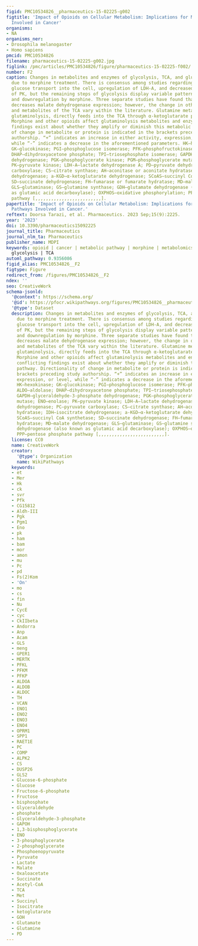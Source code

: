 ```yaml
---
figid: PMC10534826__pharmaceutics-15-02225-g002
figtitle: 'Impact of Opioids on Cellular Metabolism: Implications for Metabolic Pathways
  Involved in Cancer'
organisms:
- NA
organisms_ner:
- Drosophila melanogaster
- Homo sapiens
pmcid: PMC10534826
filename: pharmaceutics-15-02225-g002.jpg
figlink: /pmc/articles/PMC10534826/figure/pharmaceutics-15-02225-f002/
number: F2
caption: Changes in metabolites and enzymes of glycolysis, TCA, and glutaminolysis
  due to morphine treatment. There is consensus among studies regarding increased
  glucose transport into the cell, upregulation of LDH-A, and decreased expression/activity
  of PK, but the remaining steps of glycolysis display variable patterns of upregulation
  and downregulation by morphine. Three separate studies have found that morphine
  decreases malate dehydrogenase expression; however, the change in other enzymes
  and metabolites of the TCA vary within the literature. Glutamine metabolism, or
  glutaminolysis, directly feeds into the TCA through α-ketoglutarate production.
  Morphine and other opioids affect glutaminolysis metabolites and enzymes, yet conflicting
  findings exist about whether they amplify or diminish this metabolic pathway. Directionality
  of change in metabolite or protein is indicated in the brackets preceding study
  authorship. “+” indicates an increase in either activity, expression, or level,
  while “-” indicates a decrease in the aforementioned parameters. HK—hexokinase;
  GK—glucokinase; PGI—phosphoglucose isomerase; PFK—phosphofructokinase; ALDO—aldolase;
  DHAP—dihydroxyacetone phosphate; TPI—triosephosphate isomerase; GAPDH—glyceraldehyde-3-phosphate
  dehydrogenase; PGK—phosphoglycerate kinase; PGM—phosphoglycerate mutase; ENO—enolase;
  PK—pyruvate kinase; LDH-A—lactate dehydrogenase A; PD—pyruvate dehydrogenase; PC—pyruvate
  carboxylase; CS—citrate synthase; AH—aconitase or aconitate hydratase; IDH—isocitrate
  dehydrogenase; a-KGD—α-ketoglutarate dehydrogenase; SCoAS—succinyl CoA synthetase;
  SD—succinate dehydrogenase; FH—fumarase or fumarate hydratase; MD—malate dehydrogenase;
  GLS—glutaminase; GS—glutamine synthase; GDH—glutamate dehydrogenase (also known
  as glutamic acid decarboxylase); OXPHOS—oxidative phosphorylation; PPP—pentose phosphate
  pathway [,,,,,,,,,,,,,,,,,,,,,,,,,].
papertitle: 'Impact of Opioids on Cellular Metabolism: Implications for Metabolic
  Pathways Involved in Cancer.'
reftext: Doorsa Tarazi, et al. Pharmaceutics. 2023 Sep;15(9):2225.
year: '2023'
doi: 10.3390/pharmaceutics15092225
journal_title: Pharmaceutics
journal_nlm_ta: Pharmaceutics
publisher_name: MDPI
keywords: opioid | cancer | metabolic pathway | morphine | metabolomics | tumor |
  glycolysis | TCA
automl_pathway: 0.9356086
figid_alias: PMC10534826__F2
figtype: Figure
redirect_from: /figures/PMC10534826__F2
ndex: ''
seo: CreativeWork
schema-jsonld:
  '@context': https://schema.org/
  '@id': https://pfocr.wikipathways.org/figures/PMC10534826__pharmaceutics-15-02225-g002.html
  '@type': Dataset
  description: Changes in metabolites and enzymes of glycolysis, TCA, and glutaminolysis
    due to morphine treatment. There is consensus among studies regarding increased
    glucose transport into the cell, upregulation of LDH-A, and decreased expression/activity
    of PK, but the remaining steps of glycolysis display variable patterns of upregulation
    and downregulation by morphine. Three separate studies have found that morphine
    decreases malate dehydrogenase expression; however, the change in other enzymes
    and metabolites of the TCA vary within the literature. Glutamine metabolism, or
    glutaminolysis, directly feeds into the TCA through α-ketoglutarate production.
    Morphine and other opioids affect glutaminolysis metabolites and enzymes, yet
    conflicting findings exist about whether they amplify or diminish this metabolic
    pathway. Directionality of change in metabolite or protein is indicated in the
    brackets preceding study authorship. “+” indicates an increase in either activity,
    expression, or level, while “-” indicates a decrease in the aforementioned parameters.
    HK—hexokinase; GK—glucokinase; PGI—phosphoglucose isomerase; PFK—phosphofructokinase;
    ALDO—aldolase; DHAP—dihydroxyacetone phosphate; TPI—triosephosphate isomerase;
    GAPDH—glyceraldehyde-3-phosphate dehydrogenase; PGK—phosphoglycerate kinase; PGM—phosphoglycerate
    mutase; ENO—enolase; PK—pyruvate kinase; LDH-A—lactate dehydrogenase A; PD—pyruvate
    dehydrogenase; PC—pyruvate carboxylase; CS—citrate synthase; AH—aconitase or aconitate
    hydratase; IDH—isocitrate dehydrogenase; a-KGD—α-ketoglutarate dehydrogenase;
    SCoAS—succinyl CoA synthetase; SD—succinate dehydrogenase; FH—fumarase or fumarate
    hydratase; MD—malate dehydrogenase; GLS—glutaminase; GS—glutamine synthase; GDH—glutamate
    dehydrogenase (also known as glutamic acid decarboxylase); OXPHOS—oxidative phosphorylation;
    PPP—pentose phosphate pathway [,,,,,,,,,,,,,,,,,,,,,,,,,].
  license: CC0
  name: CreativeWork
  creator:
    '@type': Organization
    name: WikiPathways
  keywords:
  - et
  - Mer
  - Hk
  - ck
  - svr
  - Pfk
  - CG15812
  - Aldh-III
  - Pgk
  - Pgm1
  - Eno
  - pk
  - ham
  - bam
  - mor
  - amon
  - mu
  - Pc
  - pd
  - Fs(2)Kom
  - 'On'
  - mo
  - cs
  - fin
  - Nu
  - CycE
  - cyc
  - CkIIbeta
  - Andorra
  - Anp
  - Acam
  - GLS
  - meng
  - GPER1
  - MERTK
  - PFKL
  - PFKM
  - PFKP
  - ALDOA
  - ALDOB
  - ALDOC
  - TH
  - VCAN
  - ENO1
  - ENO2
  - ENO3
  - ENO4
  - OPRM1
  - SPP1
  - RAET1E
  - PC
  - COMP
  - ALPK2
  - CS
  - DUSP26
  - GLS2
  - Glucose-6-phosphate
  - Glucose
  - Fructose-6-phosphate
  - Fructose
  - bisphosphate
  - Glyceraldehyde
  - phosphate
  - Glyceraldehyde-3-phosphate
  - GAPOH
  - 1,3-bisphosphoglycerate
  - ENO
  - 3-phosphoglycerate
  - 2-phosphoglycerate
  - Phosphoenopyruvate
  - Pyruvate
  - Lactate
  - Malate
  - Oxaloacetate
  - Succinate
  - Acetyl-CoA
  - TCA
  - Met
  - Succinyl
  - Isocitrate
  - ketoglutarate
  - GOH
  - Glutamate
  - Glutamine
  - PD
---
```


